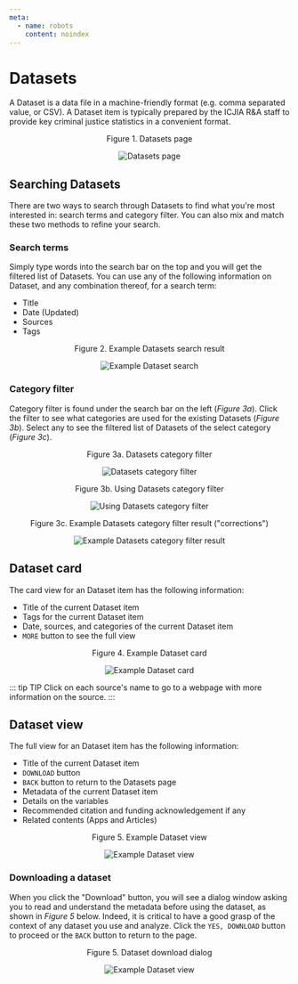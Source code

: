 ```yaml
---
meta:
  - name: robots
    content: noindex
---
```


# Datasets

A Dataset is a data file in a machine-friendly format (e.g. comma separated value, or CSV). A Dataset item is typically prepared by the ICJIA R&A staff to provide key criminal justice statistics in a convenient format.

<div style="text-align:center">

<span class="fig-title">Figure 1. Datasets page</span>

![Datasets page](/researchhub/docs/assets/img/dataset-page.png)

</div>

## Searching Datasets

There are two ways to search through Datasets to find what you're most interested in: search terms and category filter. You can also mix and match these two methods to refine your search.

### Search terms

Simply type words into the search bar on the top and you will get the filtered list of Datasets. You can use any of the following information on Dataset, and any combination thereof, for a search term:

- Title
- Date (Updated)
- Sources
- Tags

<div style="text-align:center">

<span class="fig-title">Figure 2. Example Datasets search result</span>

![Example Dataset search](/researchhub/docs/assets/img/dataset-search.png)

</div>

### Category filter

Category filter is found under the search bar on the left (_Figure 3a_). Click the filter to see what categories are used for the existing Datasets (_Figure 3b_). Select any to see the filtered list of Datasets of the select category (_Figure 3c_).

<div style="text-align:center">

<span class="fig-title">Figure 3a. Datasets category filter</span>

![Datasets category filter](/researchhub/docs/assets/img/dataset-filter-1.png)

</div>

<div style="text-align:center">

<span class="fig-title">Figure 3b. Using Datasets category filter</span>

![Using Datasets category filter](/researchhub/docs/assets/img/dataset-filter-2.png)

</div>

<div style="text-align:center">

<span class="fig-title">Figure 3c. Example Datasets category filter result ("corrections")</span>

![Example Datasets category filter result](/researchhub/docs/assets/img/dataset-filter-3.png)

</div>

## Dataset card

The card view for an Dataset item has the following information:

- Title of the current Dataset item
- Tags for the current Dataset item
- Date, sources, and categories of the current Dataset item
- `MORE` button to see the full view

<div style="text-align:center">

<span class="fig-title">Figure 4. Example Dataset card</span>

![Example Dataset card](/researchhub/docs/assets/img/dataset-card.png)

</div>

::: tip TIP
Click on each source's name to go to a webpage with more information on the source.
:::

## Dataset view

The full view for an Dataset item has the following information:

- Title of the current Dataset item
- `DOWNLOAD` button
- `BACK` button to return to the Datasets page
- Metadata of the current Dataset item
- Details on the variables
- Recommended citation and funding acknowledgement if any
- Related contents (Apps and Articles)

<div style="text-align:center">

<span class="fig-title">Figure 5. Example Dataset view</span>

![Example Dataset view](/researchhub/docs/assets/img/dataset-view.png)

</div>

### Downloading a dataset

When you click the "Download" button, you will see a dialog window asking you to read and understand the metadata before using the dataset, as shown in _Figure 5_ below. Indeed, it is critical to have a good grasp of the context of any dataset you use and analyze. Click the `YES, DOWNLOAD` button to proceed or the `BACK` button to return to the page.

<div style="text-align:center">

<span class="fig-title">Figure 5. Dataset download dialog</span>

![Example Dataset view](/researchhub/docs/assets/img/dataset-download.png)

</div>

<FundingStatement />
